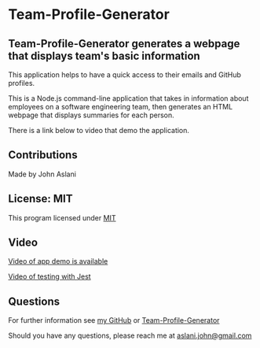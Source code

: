 # Team-Profile-Generator

## Team-Profile-Generator generates a webpage that displays team's basic information
This application helps to have a quick access to their emails and GitHub profiles.

This is a Node.js command-line application that takes in information about employees on a software engineering team, then generates an HTML webpage that displays summaries for each person. 

There is a link below to video that demo the application.

## Contributions

Made by John Aslani

## License: MIT

This program licensed under [MIT](https://img.shields.io/badge/license-MIT-blue)

## Video

[Video of app demo is available](https://drive.google.com/file/d/1KfoxrmGacXsgNjj-aR7qRffhAaFWk1Nx/view)

[Video of testing with Jest](https://drive.google.com/file/d/1_yi9t5LAPUArxwupp_MURDNja749hCwa/view)

## Questions

For further information see [my GitHub](https://github.com/johnaslani) or [Team-Profile-Generator](https://github.com/johnaslani/Team-Profile-Generator)


Should you have any questions, please reach me at [aslani.john@gmail.com](mailto:aslani.john@gmail.com)
